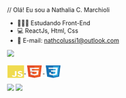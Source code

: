 // Olá! Eu sou a Nathalia C. Marchioli

- 👩🏻‍🦰 Estudando Front-End
- 💻 ReactJs, Html, Css
- 📩 E-mail: nathcolussi1@outlook.com


<div align="left">
  <a href="https://github.com/nathcolussi">
  <img height="180em" src="https://github-readme-stats.vercel.app/api?username=nathcolussi&show_icons=true&theme=dracula&include_all_commits=true&count_private=true"/>
  
</div>
  <div style="display: inline_block"><br>
  <img align="center" alt="Nathalia-Js" height="30" width="40" src="https://raw.githubusercontent.com/devicons/devicon/master/icons/javascript/javascript-plain.svg">
  <img align="center" alt="Nathalia-HTML" height="30" width="40" src="https://raw.githubusercontent.com/devicons/devicon/master/icons/html5/html5-original.svg">
  <img align="center" alt="Nathalia-CSS" height="30" width="40" src="https://raw.githubusercontent.com/devicons/devicon/master/icons/css3/css3-original.svg">
</div>
  
 <div> 

  <a href="https://instagram.com/nathaliamarchioli" target="_blank"><img src="https://img.shields.io/badge/-Instagram-%23E4405F?style=for-the-badge&logo=instagram&logoColor=white" target="_blank"></a> 
  <a href="https://www.linkedin.com/in/nathalia-colussi-marchioli/" target="_blank"><img src="https://img.shields.io/badge/-LinkedIn-%230077B5?style=for-the-badge&logo=linkedin&logoColor=white" target="_blank"></a> 
 
</div>
